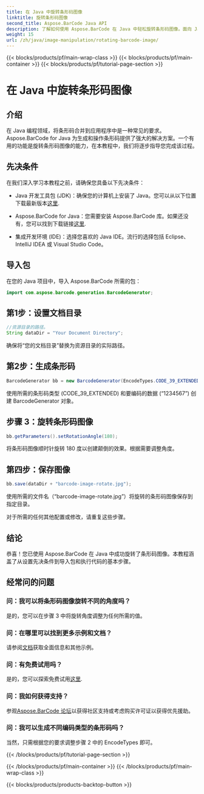 ```yaml
---
title: 在 Java 中旋转条形码图像
linktitle: 旋转条形码图像
second_title: Aspose.BarCode Java API
description: 了解如何使用 Aspose.BarCode 在 Java 中轻松旋转条形码图像。面向 Java 开发人员的全面分步指南。
weight: 15
url: /zh/java/image-manipulation/rotating-barcode-image/
---
```


{{< blocks/products/pf/main-wrap-class >}}
{{< blocks/products/pf/main-container >}}
{{< blocks/products/pf/tutorial-page-section >}}

# 在 Java 中旋转条形码图像


## 介绍

在 Java 编程领域，将条形码合并到应用程序中是一种常见的要求。 Aspose.BarCode for Java 为生成和操作条形码提供了强大的解决方案。一个有用的功能是旋转条形码图像的能力，在本教程中，我们将逐步指导您完成该过程。

## 先决条件

在我们深入学习本教程之前，请确保您具备以下先决条件：

-  Java 开发工具包 (JDK)：确保您的计算机上安装了 Java。您可以从以下位置下载最新版本[这里](https://www.oracle.com/java/technologies/javase-downloads.html).

- Aspose.BarCode for Java：您需要安装 Aspose.BarCode 库。如果还没有，您可以找到下载链接[这里](https://releases.aspose.com/barcode/java/).

- 集成开发环境 (IDE)：选择您喜欢的 Java IDE。流行的选择包括 Eclipse、IntelliJ IDEA 或 Visual Studio Code。

## 导入包

在您的 Java 项目中，导入 Aspose.BarCode 所需的包：

```java
import com.aspose.barcode.generation.BarcodeGenerator;
```

## 第1步：设置文档目录

```java
//资源目录的路径。
String dataDir = "Your Document Directory";
```

确保将“您的文档目录”替换为资源目录的实际路径。

## 第2步：生成条形码

```java
BarcodeGenerator bb = new BarcodeGenerator(EncodeTypes.CODE_39_EXTENDED, "1234567");
```

使用所需的条形码类型 (CODE_39_EXTENDED) 和要编码的数据 (“1234567”) 创建 BarcodeGenerator 对象。

## 步骤 3：旋转条形码图像

```java
bb.getParameters().setRotationAngle(180);
```

将条形码图像顺时针旋转 180 度以创建颠倒的效果。根据需要调整角度。

## 第四步：保存图像

```java
bb.save(dataDir + "barcode-image-rotate.jpg");
```

使用所需的文件名（“barcode-image-rotate.jpg”）将旋转的条形码图像保存到指定目录。

对于所需的任何其他配置或修改，请重复这些步骤。

## 结论

恭喜！您已使用 Aspose.BarCode 在 Java 中成功旋转了条形码图像。本教程涵盖了从设置先决条件到导入包和执行代码的基本步骤。

## 经常问的问题

### 问：我可以将条形码图像旋转不同的角度吗？
是的，您可以在步骤 3 中将旋转角度调整为任何所需的值。

### 问：在哪里可以找到更多示例和文档？
请参阅[文档](https://reference.aspose.com/barcode/java/)获取全面信息和其他示例。

### 问：有免费试用吗？
是的，您可以探索免费试用[这里](https://releases.aspose.com/).

### 问：我如何获得支持？
参观[Aspose.BarCode 论坛](https://forum.aspose.com/c/barcode/13)以获得社区支持或考虑购买许可证以获得优先援助。

### 问：我可以生成不同编码类型的条形码吗？
当然，只需根据您的要求调整步骤 2 中的 EncodeTypes 即可。

{{< /blocks/products/pf/tutorial-page-section >}}

{{< /blocks/products/pf/main-container >}}
{{< /blocks/products/pf/main-wrap-class >}}

{{< blocks/products/products-backtop-button >}}
